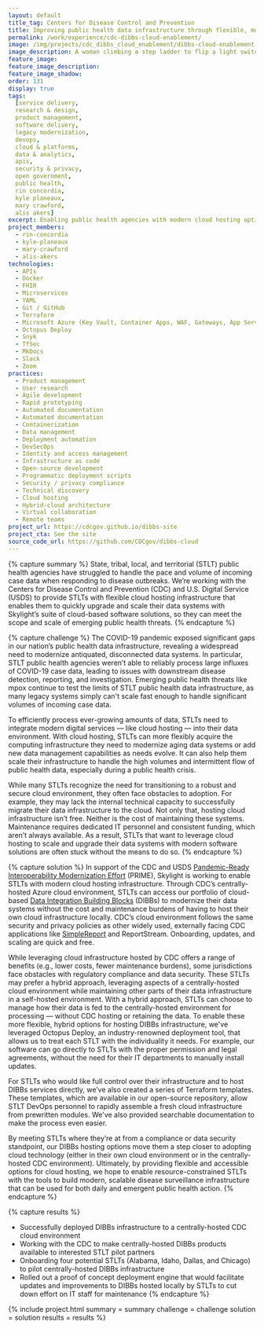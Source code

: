 ```yaml
---
layout: default
title_tag: Centers for Disease Control and Prevention
title: Improving public health data infrastructure through flexible, modern approaches to cloud services
permalink: /work/experience/cdc-dibbs-cloud-enablement/
image: /img/projects/cdc_dibbs_cloud_enablement/dibbs-cloud-enablement.svg
image_description: A woman climbing a step ladder to flip a light switch embedded in a cloud
feature_image:
feature_image_description:
feature_image_shadow:
order: 131
display: true
tags:
  [service delivery,
  research & design,
  product management,
  software delivery,
  legacy modernization,
  devops,
  cloud & platforms,
  data & analytics,
  apis,
  security & privacy,
  open government,
  public health,
  rin concordia,
  kyle planeaux,
  mary crawford,
  alis akers]
excerpt: Enabling public health agencies with modern cloud hosting options so they can leverage Skylight’s portfolio of open-source, modular software solutions with fewer costs and maintenance burdens.
project_members:
  - rin-concordia
  - kyle-planeaux
  - mary-crawford
  - alis-akers
technologies:
  - APIs
  - Docker
  - FHIR
  - Microservices
  - YAML
  - Git / GitHub
  - Terraform
  - Microsoft Azure (Key Vault, Container Apps, WAF, Gateways, App Service)
  - Octopus Deploy
  - Snyk
  - TfSec
  - MkDocs
  - Slack
  - Zoom
practices:
  - Product management
  - User research
  - Agile development
  - Rapid prototyping
  - Automated documentation
  - Automated documentation
  - Containerization
  - Data management
  - Deployment automation
  - DevSecOps
  - Identity and access management
  - Infrastructure as code
  - Open-source development
  - Programmatic deployment scripts
  - Security / privacy compliance
  - Technical discovery
  - Cloud hosting
  - Hybrid-cloud architecture
  - Virtual collaboration
  - Remote teams
project_url: https://cdcgov.github.io/dibbs-site
project_cta: See the site
source_code_url: https://github.com/CDCgov/dibbs-cloud
---
```


{% capture summary %}
State, tribal, local, and territorial (STLT) public health agencies have struggled to handle the pace and volume of incoming case data when responding to disease outbreaks. We’re working with the Centers for Disease Control and Prevention (CDC) and U.S. Digital Service (USDS) to provide STLTs with flexible cloud hosting infrastructure that enables them to quickly upgrade and scale their data systems with Skylight’s suite of cloud-based software solutions, so they can meet the scope and scale of emerging public health threats.
{% endcapture %}

{% capture challenge %}
The COVID-19 pandemic exposed significant gaps in our nation’s public health data infrastructure, revealing a widespread need to modernize antiquated, disconnected data systems. In particular, STLT public health agencies weren’t able to reliably process large influxes of COVID-19 case data, leading to issues with downstream disease detection, reporting, and investigation. 
Emerging public health threats like mpox continue to test the limits of STLT public health data infrastructure, as many legacy systems simply can't scale fast enough to handle significant volumes of incoming case data.

To efficiently process ever-growing amounts of data, STLTs need to integrate modern digital services — like cloud hosting — into their data environment. With cloud hosting, STLTs can more flexibly acquire the computing infrastructure they need to modernize aging data systems or add new data management capabilities as needs evolve. It can also help them scale their infrastructure to handle the high volumes and intermittent flow of public health data, especially during a public health crisis. 

While many STLTs recognize the need for transitioning to a robust and secure cloud environment, they often face obstacles to adoption. For example, they may lack the internal technical capacity to successfully migrate their data infrastructure to the cloud. 
Not only that, hosting cloud infrastructure isn’t free. Neither is the cost of maintaining these systems. Maintenance requires dedicated IT personnel and consistent funding, which aren’t always available. 
As a result, STLTs that want to leverage cloud hosting to scale and upgrade their data systems with modern software solutions are often stuck without the means to do so.
{% endcapture %}

{% capture solution %}
In support of the CDC and USDS [Pandemic-Ready Interoperability Modernization Effort](https://www.cdc.gov/surveillance/data-modernization/partnerships/usds-innovation.html) (PRIME),
Skylight is working to enable STLTs with modern cloud hosting infrastructure. Through CDC’s centrally-hosted Azure cloud environment, STLTs can access our portfolio of cloud-based [Data Integration Building Blocks](/work/experience/cdc-dibbs/) (DIBBs) to modernize their data systems without the cost and maintenance burdens of having to host their own cloud infrastructure locally. 
CDC’s cloud environment follows the same security and privacy policies as other widely used, externally facing CDC applications like [SimpleReport](/work/experience/cdc-simplereport/) and ReportStream. Onboarding, updates, and scaling are quick and free.

While leveraging cloud infrastructure hosted by CDC offers a range of benefits (e.g., lower costs, fewer maintenance burdens), some jurisdictions face obstacles with regulatory compliance and data security. These STLTs may prefer a hybrid approach, leveraging aspects of a centrally-hosted cloud environment while maintaining other parts of their data infrastructure in a self-hosted environment. 
With a hybrid approach, STLTs can choose to manage how their data is fed to the centrally-hosted environment for processing — without CDC hosting or retaining the data. To enable these more flexible, hybrid options for hosting DIBBs infrastructure, we've leveraged Octopus Deploy, an industry-renowned deployment tool, that allows us to treat each STLT with the individuality it needs. 
For example, our software can go directly to STLTs with the proper permission and legal agreements, without the need for their IT departments to manually install updates.

For STLTs who would like full control over their infrastructure and to host DIBBs services directly, we’ve also created a series of Terraform templates. These templates, which are available in our open-source repository, allow STLT DevOps personnel to rapidly assemble a fresh cloud infrastructure from prewritten modules. 
We've also provided searchable documentation to make the process even easier.

By meeting STLTs where they’re at from a compliance or data security standpoint, our DIBBs hosting options move them a step closer to adopting cloud technology (either in their own cloud environment or in the centrally-hosted CDC environment). 
Ultimately, by providing flexible and accessible options for cloud hosting, we hope to enable resource-constrained STLTs with the tools to build modern, scalable disease surveillance infrastructure that can be used for both daily and emergent public health action. 
{% endcapture %}

{% capture results %}
- Successfully deployed DIBBs infrastructure to a centrally-hosted CDC cloud environment
- Working with the CDC to make centrally-hosted DIBBs products available to interested STLT pilot partners
- Onboarding four potential STLTs (Alabama, Idaho, Dallas, and Chicago) to pilot centrally-hosted DIBBs infrastructure
- Rolled out a proof of concept deployment engine that would facilitate updates and improvements to DIBBs hosted locally by STLTs to cut down effort on IT staff for maintenance
{% endcapture %}

{% include project.html
  summary = summary
  challenge = challenge
  solution = solution
  results = results
%}
